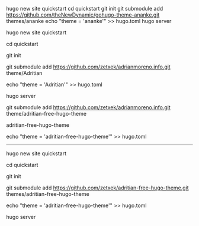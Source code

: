 

hugo new site quickstart
cd quickstart
git init
git submodule add https://github.com/theNewDynamic/gohugo-theme-ananke.git themes/ananke
echo "theme = 'ananke'" >> hugo.toml
hugo server

hugo new site quickstart

cd quickstart

git init

git submodule add https://github.com/zetxek/adrianmoreno.info.git theme/Adritian

echo "theme = 'Adritian'" >> hugo.toml

hugo server

git submodule add https://github.com/zetxek/adrianmoreno.info.git theme/adritian-free-hugo-theme

adritian-free-hugo-theme

echo "theme = 'adritian-free-hugo-theme'" >> hugo.toml

---

hugo new site quickstart

cd quickstart

git init

git submodule add https://github.com/zetxek/adritian-free-hugo-theme.git themes/adritian-free-hugo-theme

echo "theme = 'adritian-free-hugo-theme'" >> hugo.toml

hugo server







